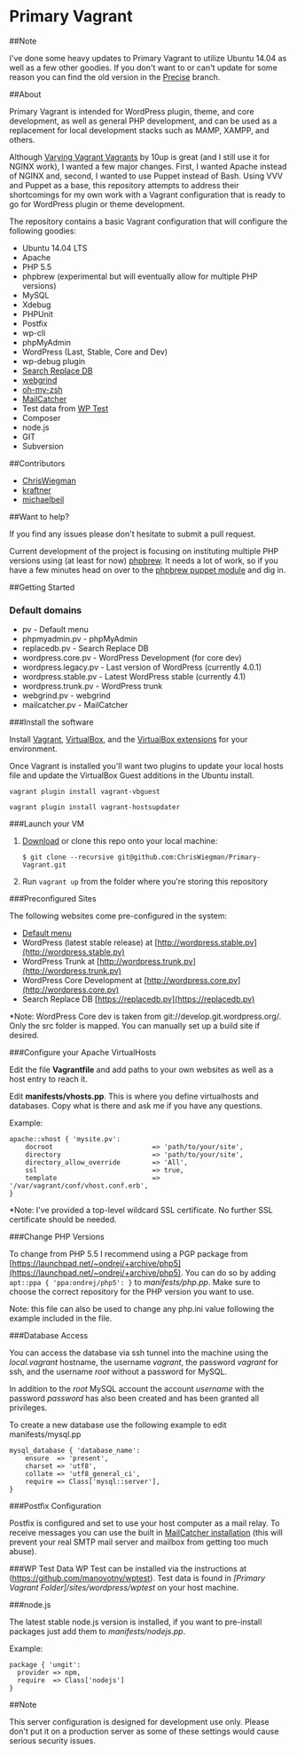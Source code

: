 Primary Vagrant
=============

##Note

I've done some heavy updates to Primary Vagrant to utilize Ubuntu 14.04 as well as a few other goodies. If you don't want to or can't update for some reason you can find the old version in the [Precise](https://github.com/ChrisWiegman/Primary-Vagrant/tree/Precise) branch.

##About

Primary Vagrant is intended for WordPress plugin, theme, and core development, as well as general PHP development, and can be used as a replacement for local development stacks such as MAMP, XAMPP, and others.

Although [Varying Vagrant Vagrants](https://github.com/Varying-Vagrant-Vagrants/VVV) by 10up is great (and I still use it for NGINX work), I wanted a few major changes. First, I wanted Apache instead of NGINX and, second, I wanted to use Puppet instead of Bash. Using VVV and Puppet as a base, this repository attempts to address their shortcomings for my own work with a Vagrant configuration that is ready to go for WordPress plugin or theme development.

The repository contains a basic Vagrant configuration that will configure the following goodies:

* Ubuntu 14.04 LTS
* Apache
* PHP 5.5
* phpbrew (experimental but will eventually allow for multiple PHP versions)
* MySQL
* Xdebug
* PHPUnit
* Postfix
* wp-cli
* phpMyAdmin
* WordPress (Last, Stable, Core and Dev)
* wp-debug plugin
* [Search Replace DB](http://interconnectit.com/products/search-and-replace-for-wordpress-databases/)
* [webgrind](https://github.com/jokkedk/webgrind/)
* [oh-my-zsh](http://ohmyz.sh)
* [MailCatcher](http://mailcatcher.me)
* Test data from [WP Test](http://wptest.io)
* Composer
* node.js
* GIT
* Subversion

##Contributors

* [ChrisWiegman](https://github.com/ChrisWiegman)
* [kraftner](https://github.com/kraftner)
* [michaelbeil](https://github.com/michaelbeil)

##Want to help?

If you find any issues please don't hesitate to submit a pull request.

Current development of the project is focusing on instituting multiple PHP versions using (at least for now) [phpbrew](https://github.com/phpbrew/phpbrew). It needs a lot of work, so if you have a few minutes head on over to the [phpbrew puppet module](https://github.com/ChrisWiegman/puppet-phpbrew) and dig in.

##Getting Started

### Default domains

* pv - Default menu
* phpmyadmin.pv - phpMyAdmin
* replacedb.pv - Search Replace DB
* wordpress.core.pv - WordPress Development (for core dev)
* wordpress.legacy.pv - Last version of WordPress (currently 4.0.1)
* wordpress.stable.pv - Latest WordPress stable (currently 4.1)
* wordpress.trunk.pv - WordPress trunk
* webgrind.pv - webgrind
* mailcatcher.pv - MailCatcher

###Install the software

Install [Vagrant](http://vagrantup.com), [VirtualBox](http://virtualbox.org), and the [VirtualBox extensions](https://www.virtualbox.org/wiki/Downloads) for your environment.

Once Vagrant is installed you'll want two plugins to update your local hosts file and update the VirtualBox Guest additions in the Ubuntu install.

```vagrant plugin install vagrant-vbguest```

```vagrant plugin install vagrant-hostsupdater```

###Launch your VM

1.  [Download](https://github.com/ChrisWiegman/Primary-Vagrant/archive/master.zip) or clone this repo onto your local machine:

    ```$ git clone --recursive git@github.com:ChrisWiegman/Primary-Vagrant.git```	

2.  Run ```vagrant up``` from the folder where you're storing this repository

###Preconfigured Sites

The following websites come pre-configured in the system:

* [Default menu](http://pv)
* WordPress (latest stable release) at [http://wordpress.stable.pv](http://wordpress.stable.pv)
* WordPress Trunk at [http://wordpress.trunk.pv](http://wordpress.trunk.pv)
* WordPress Core Development at [http://wordpress.core.pv](http://wordpress.core.pv)
* Search Replace DB [https://replacedb.pv](https://replacedb.pv)

*Note: WordPress Core dev is taken from git://develop.git.wordpress.org/. Only the src folder is mapped. You can manually set up a build site if desired.

###Configure your Apache VirtualHosts

Edit the file **Vagrantfile** and add paths to your own websites as well as a host entry to reach it.

Edit **manifests/vhosts.pp**. This is where you define virtualhosts and databases. Copy what is there and ask me if you have any questions.

Example:

```
apache::vhost { 'mysite.pv':
	docroot							=> 'path/to/your/site',
	directory						=> 'path/to/your/site',
	directory_allow_override		=> 'All',
	ssl								=> true,
	template						=> '/var/vagrant/conf/vhost.conf.erb',
}
```

*Note: I've provided a top-level wildcard SSL certificate. No further SSL certificate should be needed.

###Change PHP Versions

To change from PHP 5.5 I recommend using a PGP package from [https://launchpad.net/~ondrej/+archive/php5](https://launchpad.net/~ondrej/+archive/php5). You can do so by adding ```apt::ppa { 'ppa:ondrej/php5': }``` to *manifests/php.pp*. Make sure to choose the correct repository for the PHP version you want to use.

Note: this file can also be used to change any php.ini value following the example included in the file.

###Database Access

You can access the database via ssh tunnel into the machine using the *local.vagrant* hostname, the username *vagrant*, the password *vagrant* for ssh, and the username *root* without a password for MySQL.

In addition to the *root* MySQL account the account *username* with the password *password* has also been created and has been granted all privileges.

To create a new database use the following example to edit manifests/mysql.pp

```
mysql_database { 'database_name':
	ensure  => 'present',
	charset => 'utf8',
	collate => 'utf8_general_ci',
	require => Class['mysql::server'],
}
```

###Postfix Configuration

Postfix is configured and set to use your host computer as a mail relay. To receive messages you can use the built in [MailCatcher installation](http://mailcatcher.pv:1080) (this will prevent your real SMTP mail server and mailbox from getting too much abuse).

###WP Test Data
WP Test can be installed via the instructions at (https://github.com/manovotny/wptest). Test data is found in *[Primary Vagrant Folder]/sites/wordpress/wptest* on your host machine.

###node.js

The latest stable node.js version is installed, if you want to pre-install packages just add them to *manifests/nodejs.pp*.

Example:

```
package { 'ungit':
  provider => npm,
  require  => Class['nodejs']
}
```

##Note

This server configuration is designed for development use only. Please don't put it on a production server as some of these settings would cause serious security issues.
